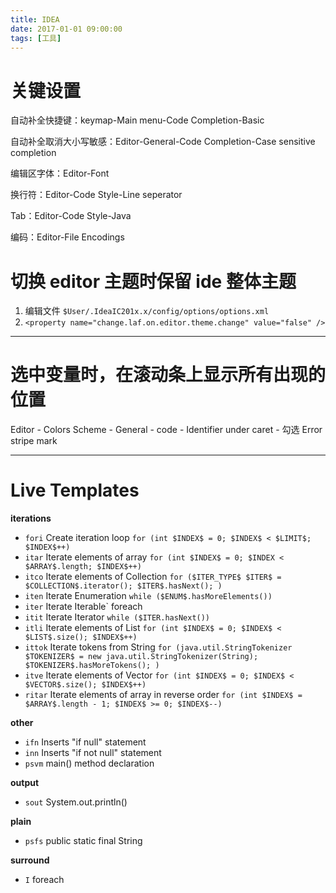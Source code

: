 ```yaml
---
title: IDEA
date: 2017-01-01 09:00:00
tags: [工具]
---
```


# 关键设置

自动补全快捷键：keymap-Main menu-Code Completion-Basic

自动补全取消大小写敏感：Editor-General-Code Completion-Case sensitive completion

编辑区字体：Editor-Font

换行符：Editor-Code Style-Line seperator

Tab：Editor-Code Style-Java

编码：Editor-File Encodings



# 切换 editor 主题时保留 ide 整体主题

1. 编辑文件 `$User/.IdeaIC201x.x/config/options/options.xml`
2. `<property name="change.laf.on.editor.theme.change" value="false" />`

---
# 选中变量时，在滚动条上显示所有出现的位置

Editor - Colors Scheme - General - code - Identifier under caret - 勾选 Error stripe mark

---
# Live Templates

**iterations**

- `fori` Create iteration loop
  `for (int $INDEX$ = 0; $INDEX$ < $LIMIT$; $INDEX$++)`
- `itar` Iterate elements of array
  `for (int $INDEX$ = 0; $INDEX < $ARRAY$.length; $INDEX$++)`
- `itco` Iterate elements of Collection
  `for ($ITER_TYPE$ $ITER$ = $COLLECTION$.iterator(); $ITER$.hasNext(); )`
- `iten` Iterate Enumeration
  `while ($ENUM$.hasMoreElements())`
- `iter` Iterate Iterable`
  foreach
- `itit` Iterate Iterator
  `while ($ITER.hasNext())`
- `itli` Iterate elements of List
  `for (int $INDEX$ = 0; $INDEX$ < $LIST$.size(); $INDEX$++)`
- `ittok` Iterate tokens from String
  `for (java.util.StringTokenizer $TOKENIZER$ = new java.util.StringTokenizer(String); $TOKENIZER$.hasMoreTokens(); )`
- `itve` Iterate elements of Vector
  `for (int $INDEX$ = 0; $INDEX$ < $VECTOR$.size(); $INDEX$++)`
- `ritar` Iterate elements of array in reverse order
  `for (int $INDEX$ = $ARRAY$.length - 1; $INDEX$ >= 0; $INDEX$--)`

**other**

- `ifn` Inserts "if null" statement
- `inn` Inserts "if not null" statement
- `psvm` main() method declaration

**output**

- `sout` System.out.println()

**plain**

- `psfs` public static final String

**surround**

- `I` foreach




